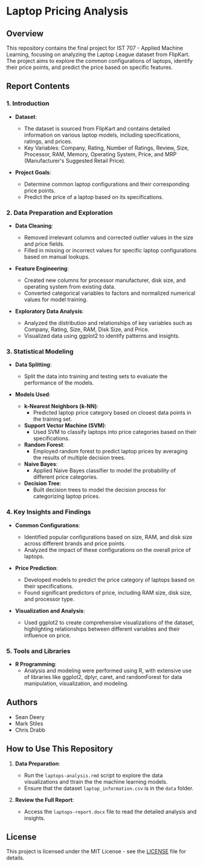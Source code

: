 # Laptop Pricing Analysis

## Overview

This repository contains the final project for IST 707 - Applied Machine Learning, focusing on analyzing the Laptop League dataset from FlipKart. The project aims to explore the common configurations of laptops, identify their price points, and predict the price based on specific features.

## Report Contents

### 1. Introduction

- **Dataset**:
  - The dataset is sourced from FlipKart and contains detailed information on various laptop models, including specifications, ratings, and prices.
  - Key Variables: Company, Rating, Number of Ratings, Review, Size, Processor, RAM, Memory, Operating System, Price, and MRP (Manufacturer's Suggested Retail Price).

- **Project Goals**:
  - Determine common laptop configurations and their corresponding price points.
  - Predict the price of a laptop based on its specifications.

### 2. Data Preparation and Exploration

- **Data Cleaning**:
  - Removed irrelevant columns and corrected outlier values in the size and price fields.
  - Filled in missing or incorrect values for specific laptop configurations based on manual lookups.

- **Feature Engineering**:
  - Created new columns for processor manufacturer, disk size, and operating system from existing data.
  - Converted categorical variables to factors and normalized numerical values for model training.

- **Exploratory Data Analysis**:
  - Analyzed the distribution and relationships of key variables such as Company, Rating, Size, RAM, Disk Size, and Price.
  - Visualized data using ggplot2 to identify patterns and insights.

### 3. Statistical Modeling

- **Data Splitting**:
  - Split the data into training and testing sets to evaluate the performance of the models.

- **Models Used**:
  - **k-Nearest Neighbors (k-NN)**:
    - Predicted laptop price category based on closest data points in the training set.
  - **Support Vector Machine (SVM)**:
    - Used SVM to classify laptops into price categories based on their specifications.
  - **Random Forest**:
    - Employed random forest to predict laptop prices by averaging the results of multiple decision trees.
  - **Naive Bayes**:
    - Applied Naive Bayes classifier to model the probability of different price categories.
  - **Decision Tree**:
    - Built decision trees to model the decision process for categorizing laptop prices.

### 4. Key Insights and Findings

- **Common Configurations**:
  - Identified popular configurations based on size, RAM, and disk size across different brands and price points.
  - Analyzed the impact of these configurations on the overall price of laptops.

- **Price Prediction**:
  - Developed models to predict the price category of laptops based on their specifications.
  - Found significant predictors of price, including RAM size, disk size, and processor type.

- **Visualization and Analysis**:
  - Used ggplot2 to create comprehensive visualizations of the dataset, highlighting relationships between different variables and their influence on price.

### 5. Tools and Libraries

- **R Programming**:
  - Analysis and modeling were performed using R, with extensive use of libraries like ggplot2, dplyr, caret, and randomForest for data manipulation, visualization, and modeling.

## Authors

- Sean Deery
- Mark Stiles
- Chris Drabb


## How to Use This Repository

1. **Data Preparation**:
   - Run the `laptops-analysis.rmd` script to explore the data visualizations and ttrain the the machine learning models.
   - Ensure that the dataset `laptop_information.csv` is in the `data` folder.

3. **Review the Full Report**:
   - Access the `laptops-report.docx` file to read the detailed analysis and insights.

## License

This project is licensed under the MIT License - see the [LICENSE](LICENSE) file for details.



